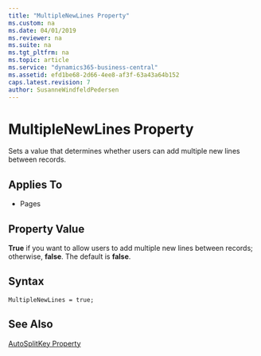 ```yaml
---
title: "MultipleNewLines Property"
ms.custom: na
ms.date: 04/01/2019
ms.reviewer: na
ms.suite: na
ms.tgt_pltfrm: na
ms.topic: article
ms.service: "dynamics365-business-central"
ms.assetid: efd1be68-2d66-4ee8-af3f-63a43a64b152
caps.latest.revision: 7
author: SusanneWindfeldPedersen
---
```


 

# MultipleNewLines Property
Sets a value that determines whether users can add multiple new lines between records.  
  
## Applies To  
  
-   Pages  
  
## Property Value  
 **True** if you want to allow users to add multiple new lines between records; otherwise, **false**. The default is **false**.  

## Syntax
```
MultipleNewLines = true;
```
  
## See Also  
 [AutoSplitKey Property](devenv-autosplitkey-property.md)